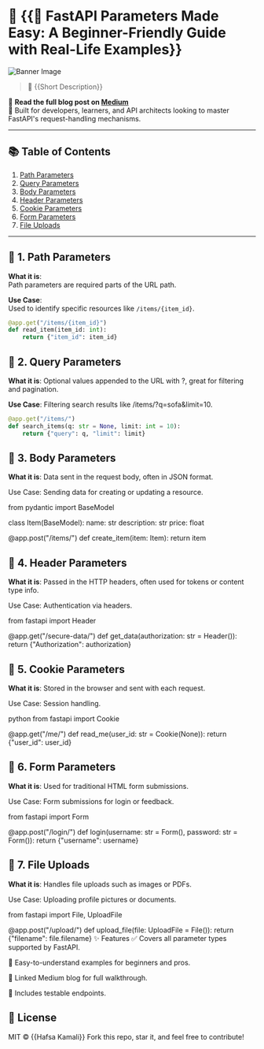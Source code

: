 # 🚀 {{🚀 FastAPI Parameters Made Easy: A Beginner-Friendly Guide with Real-Life Examples}}

![Banner Image]({{https://gpttutorpro.com/wp-content/uploads/2024/02/a-professor-robot-is-teaching-a-tutorial-with-the-title-fastapi-basics-path-parameters-query-parameters-and-request-body-in-a-boardroom.jpeg}})

> 📖 {{Short Description}}

🔗 **Read the full blog post on [Medium]({{https://medium.com/@hafsakamali362/fastapi-parameters-made-easy-a-beginner-friendly-guide-with-real-life-examples-9016d782d523}})**  
📁 Built for developers, learners, and API architects looking to master FastAPI's request-handling mechanisms.

---

## 📚 Table of Contents

1. [Path Parameters](#-1-path-parameters)
2. [Query Parameters](#-2-query-parameters)
3. [Body Parameters](#-3-body-parameters)
4. [Header Parameters](#-4-header-parameters)
5. [Cookie Parameters](#-5-cookie-parameters)
6. [Form Parameters](#-6-form-parameters)
7. [File Uploads](#-7-file-uploads)

---

## 🔹 1. Path Parameters

**What it is**:  
Path parameters are required parts of the URL path.

**Use Case**:  
Used to identify specific resources like `/items/{item_id}`.

```python
@app.get("/items/{item_id}")
def read_item(item_id: int):
    return {"item_id": item_id}
````

## 🔹 2. Query Parameters
**What it is**:
Optional values appended to the URL with ?, great for filtering and pagination.

**Use Case**:
Filtering search results like /items/?q=sofa&limit=10.

````python
@app.get("/items/")
def search_items(q: str = None, limit: int = 10):
    return {"query": q, "limit": limit}

````
## 🔹 3. Body Parameters
**What it is**:
Data sent in the request body, often in JSON format.

Use Case:
Sending data for creating or updating a resource.

from pydantic import BaseModel

class Item(BaseModel):
    name: str
    description: str
    price: float

@app.post("/items/")
def create_item(item: Item):
    return item
    
## 🔹 4. Header Parameters
**What it is**:
Passed in the HTTP headers, often used for tokens or content type info.

Use Case:
Authentication via headers.

from fastapi import Header

@app.get("/secure-data/")
def get_data(authorization: str = Header()):
    return {"Authorization": authorization}
## 🔹 5. Cookie Parameters
**What it is**:
Stored in the browser and sent with each request.

Use Case:
Session handling.

python
from fastapi import Cookie

@app.get("/me/")
def read_me(user_id: str = Cookie(None)):
    return {"user_id": user_id}
## 🔹 6. Form Parameters
**What it is**:
Used for traditional HTML form submissions.

Use Case:
Form submissions for login or feedback.

from fastapi import Form

@app.post("/login/")
def login(username: str = Form(), password: str = Form()):
    return {"username": username}

    
## 🔹 7. File Uploads
**What it is**:
Handles file uploads such as images or PDFs.

Use Case:
Uploading profile pictures or documents.

from fastapi import File, UploadFile

@app.post("/upload/")
def upload_file(file: UploadFile = File()):
    return {"filename": file.filename}
✨ Features
✅ Covers all parameter types supported by FastAPI.

🧠 Easy-to-understand examples for beginners and pros.

📘 Linked Medium blog for full walkthrough.

🧪 Includes testable endpoints.

## 📎 License
MIT © {{Hafsa Kamali}}
Fork this repo, star it, and feel free to contribute! 
